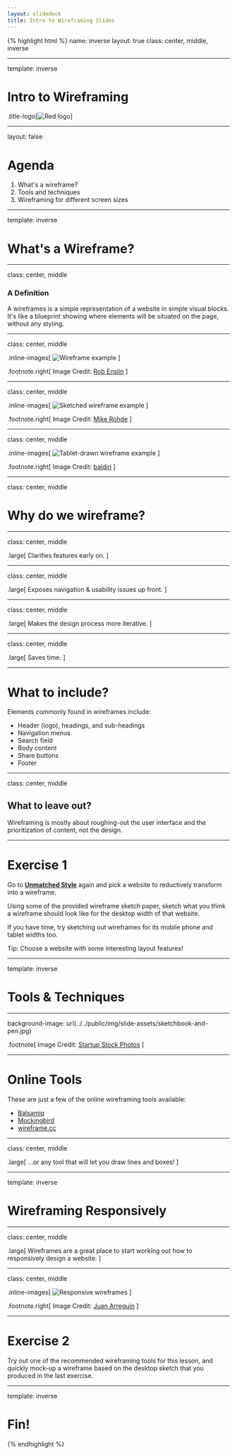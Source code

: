 ```yaml
---
layout: slidedeck
title: Intro to Wireframing Slides
---
```


{% highlight html %}
name: inverse
layout: true
class: center, middle, inverse

---
template: inverse

# Intro to Wireframing

.title-logo[![Red logo](../../public/img/red-logo-white.svg)]

---
layout: false

# Agenda

1. What's a wireframe?
2. Tools and techniques
4. Wireframing for different screen sizes

---
template: inverse

# What's a Wireframe?

---
class: center, middle

### A Definition

A wireframes is a simple representation of a website in simple visual blocks. It's like a blueprint showing where elements will be situated on the page, without any styling.

---
class: center, middle

.inline-images[
   ![Wireframe example](../../public/img/slide-assets/wireframe-sample-01.png)
]

.footnote.right[
   Image Credit: [Rob Enslin](https://www.flickr.com/photos/doos/4689874175/)
]

---
class: center, middle

.inline-images[
   ![Sketched wireframe example](../../public/img/slide-assets/wireframe-sample-02.jpg)
]

.footnote.right[
   Image Credit: [Mike Rohde](https://www.flickr.com/photos/rohdesign/3307873748/)
]

---
class: center, middle

.inline-images[
   ![Tablet-drawn wireframe example](../../public/img/slide-assets/wireframe-sample-03.jpg)
]

.footnote.right[
   Image Credit: [baldiri](https://www.flickr.com/photos/baldiri/5734993652/)
]

---
class: center, middle

# Why do we wireframe?

---
class: center, middle

.large[
   Clarifies features early on.
]

---
class: center, middle

.large[
   Exposes navigation & usability issues up front.
]

---
class: center, middle

.large[
   Makes the design process more iterative.
]

---
class: center, middle

.large[
   Saves time.
]

---

# What to include?

Elements commonly found in wireframes include:

- Header (logo), headings, and sub-headings
- Navigation menus
- Search field
- Body content
- Share buttons
- Footer

---
class: center, middle

## What to leave out?

Wireframing is mostly about roughing-out the user interface and the prioritization of content, not the design.

---

# Exercise 1

Go to **[Unmatched Style](http://unmatchedstyle.com/)** again and pick a website to reductively transform into a wireframe.

Using some of the provided wireframe sketch paper, sketch what you think a wireframe should look like for the desktop width of that website.

If you have time, try sketching out wireframes for its mobile phone and tablet widths too.

Tip: Choose a website with some interesting layout features!

---
template: inverse

# Tools & Techniques

---

background-image: url(../../public/img/slide-assets/sketchbook-and-pen.jpg)

.footnote[
   Image Credit: [Startup Stock Photos](http://startupstockphotos.com/)
]

---

# Online Tools

These are just a few of the online wireframing tools available:

- [Balsamiq](http://www.balsamiq.com)
- [Mockingbird](http://www.gomockingbird.com)
- [wireframe.cc](https://wireframe.cc/)

---
class: center, middle

.large[
   ...or any tool that will let you draw lines and boxes!
]

---
template: inverse

# Wireframing Responsively

---
class: center, middle

.large[
   Wireframes are a great place to start working out how to responsively design a website.
]

---
class: center, middle

.inline-images[
   ![Responsive wireframes](../../public/img/slide-assets/responsive-wireframe-sketch.jpeg)
]

.footnote.right[
   Image Credit: [Juan Arreguin](https://dribbble.com/shots/185755-Media-Queries)
]

---

# Exercise 2

Try out one of the recommended wireframing tools for this lesson, and quickly mock-up a wireframe based on the desktop sketch that you produced in the last exercise.

---
template: inverse

# Fin!

{% endhighlight %}
